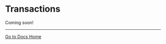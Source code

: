 # Transactions

Coming soon!

---
[Go to Docs Home](https://github.com/iexcloud/docs/blob/main/README.md)